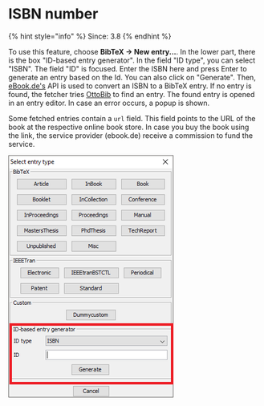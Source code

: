 # ISBN number

{% hint style="info" %}
Since: 3.8
{% endhint %}

To use this feature, choose **BibTeX → New entry...**. In the lower part, there is the box "ID-based entry generator". In the field "ID type", you can select "ISBN". The field "ID" is focused. Enter the ISBN here and press Enter to generate an entry based on the Id. You can also click on "Generate". Then, [eBook.de's](http://www.ebook.de/) API is used to convert an ISBN to a BibTeX entry. If no entry is found, the fetcher tries [OttoBib](https://www.ottobib.com/) to find an entry. The found entry is opened in an entry editor. In case an error occurs, a popup is shown.

Some fetched entries contain a `url` field. This field points to the URL of the book at the respective online book store. In case you buy the book using the link, the service provider \(ebook.de\) receive a commission to fund the service.

![Screenshot of new entry dialog](../../.gitbook/assets/newentrychoosetype-idgeneratorhighlighted-isbn%20%281%29.png)

